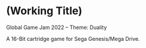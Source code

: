 # (Working Title)

Global Game Jam 2022 – Theme: Duality

A 16-Bit cartridge game for Sega Genesis/Mega Drive.